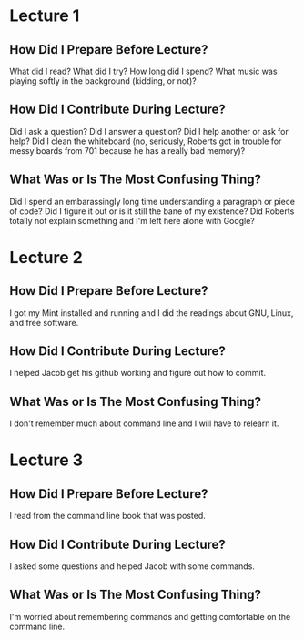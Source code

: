 # Lecture 1

## How Did I Prepare Before Lecture?

What did I read?  What did I try?  How long did I spend?
What music was playing softly in the background (kidding, or not)?

## How Did I Contribute During Lecture?

Did I ask a question?  Did I answer a question?  Did I help another or
ask for help? Did I clean the whiteboard (no, seriously, Roberts got
in trouble for messy boards from 701 because he has a really bad memory)?

## What Was or Is The Most Confusing Thing?

Did I spend an embarassingly long time understanding a paragraph or
piece of code?  Did I figure it out or is it still the bane of my 
existence?  Did Roberts totally not explain something and I'm left here
alone with Google?

# Lecture 2

## How Did I Prepare Before Lecture?

I got my Mint installed and running and I did the readings about GNU, Linux, and free software.

## How Did I Contribute During Lecture?

I helped Jacob get his github working and figure out how to commit.

## What Was or Is The Most Confusing Thing?

I don't remember much about command line and I will have to relearn it.

# Lecture 3

## How Did I Prepare Before Lecture?

I read from the command line book that was posted.

## How Did I Contribute During Lecture?

I asked some questions and helped Jacob with some commands.

## What Was or Is The Most Confusing Thing?

I'm worried about remembering commands and getting comfortable on the command line.
